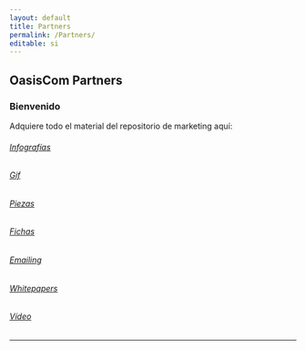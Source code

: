 ```yaml
---
layout: default
title: Partners
permalink: /Partners/
editable: si
---
```


## OasisCom Partners
### Bienvenido

Adquiere todo el material del repositorio de marketing aquí:

###### [Infografías](http://docs.oasiscom.com/Mercadeo/Infografia)
###### [Gif](http://docs.oasiscom.com/Mercadeo/gif)
###### [Piezas](http://docs.oasiscom.com/Mercadeo/piezas)
###### [Fichas](http://docs.oasiscom.com/Mercadeo/fichas)
###### [Emailing](http://docs.oasiscom.com/Mercadeo/emailing)
###### [Whitepapers](http://docs.oasiscom.com/Mercadeo/whitepapers)
###### [Vídeo](http://docs.oasiscom.com/Mercadeo/video)



---------------------------------------------------------------



